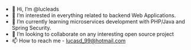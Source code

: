 - 👋 Hi, I’m @lucleads
- 👀 I’m interested in everything related to backend Web Applications.
- 🌱 I’m currently learning microservices development with PHP/Java and Spring Security.
- 💞️ I’m looking to collaborate on any interesting open source project
- 📫 How to reach me - lucasd_99@hotmail.com

